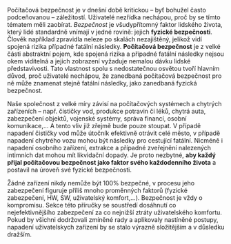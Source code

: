 Počítačová bezpečnost je v dnešní době kritickou – byť bohužel často podceňovanou – záležitostí. Uživatelé nezřídka nechápou, proč by se tímto tématem měli zaobírat. *Bezpečnost* je všudypřítomný faktor lidského života, který lidé standardně vnímají v jedné rovině: jejich **fyzické bezpečnosti**. Člověk například zpravidla neleze po skalách nezajištěný, jelikož vidí spojená rizika případné fatální následky. **Počítačová bezpečnost** je z velké části abstraktní pojem, kde spojená rizika a případné fatální následky nejsou okem viditelná a jejich zobrazení vyžaduje nemalou dávku lidské představivosti. Tato vlastnost spolu s nedostatečnou osvětou tvoří hlavním důvod, proč uživatelé nechápou, že zanedbaná počítačová bezpečnost pro ně může znamenat stejně fatální následky, jako zanedbaná fyzická bezpečnost.

Naše společnost z velké míry závisí na počítačových systémech a chytrých zařízeních – např. čističky vod, produkce potravin či léků, chytrá auta, zabezpečení objektů, vojenské systémy, správa financí, osobní komunikace,&#8230; A tento vliv již zřejmě bude pouze stoupat. V případě napadení čističky vod může útočník efektivně otrávit celé město, v případě napadení chytrého vozu mohou být následky pro cestující fatální. Nicméně i napadení osobního zařízení, extrakce a případné zveřejnění nalezených intimních dat mohou mít likvidační dopady. Je proto nezbytné, **aby každý přijal počítačovou bezpečnost jako faktor svého každodenního života** a postavil na úroveň své fyzické bezpečnosti.

Žádné zařízení nikdy nemůže být 100% bezpečné, v procesu jeho zabezpečení figuruje příliš mnoho proměnných faktorů (fyzické zabezpečení, HW, SW, uživatelský komfort,&#8230;). Bezpečnost je vždy o kompromisu. Sekce této příručky se soustředí dosáhnutí co nejefektivnějšího zabezpečení za co nejnižší ztráty uživatelského komfortu. Pokud by všichni dodržovali zmíněné rady a aplikovaly nastíněné postupy, napadení uživatelskych zařízení by se stalo výrazně složitějším a v důsledku dražším.
